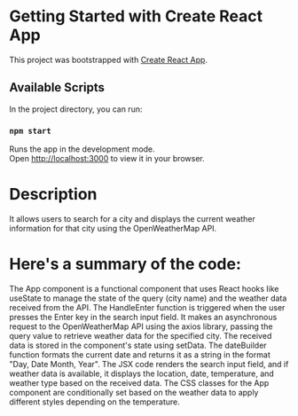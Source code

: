 # Getting Started with Create React App

This project was bootstrapped with [Create React App](https://github.com/facebook/create-react-app).

## Available Scripts

In the project directory, you can run:

### `npm start`

Runs the app in the development mode.\
Open [http://localhost:3000](http://localhost:3000) to view it in your browser.


# Description 
It allows users to search for a city and displays the current weather information for that city using the OpenWeatherMap API.

# Here's a summary of the code:

The App component is a functional component that uses React hooks like useState to manage the state of the query (city name) and the weather data received from the API.
The HandleEnter function is triggered when the user presses the Enter key in the search input field. It makes an asynchronous request to the OpenWeatherMap API using the axios library, passing the query value to retrieve weather data for the specified city. The received data is stored in the component's state using setData.
The dateBuilder function formats the current date and returns it as a string in the format "Day, Date Month, Year".
The JSX code renders the search input field, and if weather data is available, it displays the location, date, temperature, and weather type based on the received data.
The CSS classes for the App component are conditionally set based on the weather data to apply different styles depending on the temperature.
